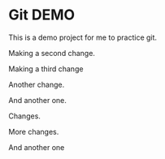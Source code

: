 # Git DEMO

This is a demo project for me to practice git.

Making a second change.

Making a third change

Another change.

And another one.

Changes.

More changes.

And another one
